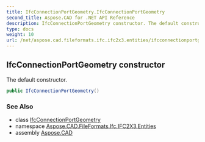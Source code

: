 ```yaml
---
title: IfcConnectionPortGeometry.IfcConnectionPortGeometry
second_title: Aspose.CAD for .NET API Reference
description: IfcConnectionPortGeometry constructor. The default constructor
type: docs
weight: 10
url: /net/aspose.cad.fileformats.ifc.ifc2x3.entities/ifcconnectionportgeometry/ifcconnectionportgeometry/
---
```

## IfcConnectionPortGeometry constructor

The default constructor.

```csharp
public IfcConnectionPortGeometry()
```

### See Also

* class [IfcConnectionPortGeometry](../)
* namespace [Aspose.CAD.FileFormats.Ifc.IFC2X3.Entities](../../ifcconnectionportgeometry/)
* assembly [Aspose.CAD](../../../)


